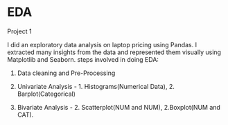 # EDA
Project 1 


I did an exploratory data analysis on laptop pricing using Pandas. I extracted many insights from the data and represented them visually using Matplotlib and Seaborn. steps involved in doing EDA:

1. Data cleaning and Pre-Processing

2. Univariate Analysis - 1. Histograms(Numerical Data), 2. Barplot(Categorical)

3. Bivariate Analysis  - 2. Scatterplot(NUM and NUM), 2.Boxplot(NUM and CAT).


